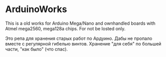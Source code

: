 # ArduinoWorks
This is a old works for Arduino Mega/Nano and ownhandled boards with Atmel mega2560, mega128a chips.
For not be losted only.

Это репа для хранения старых работ по Ардуино. Дабы не пропало вместе с регулярной гибелью винтов. Хранение "для себя" по большей части, "как было" (что спас).

